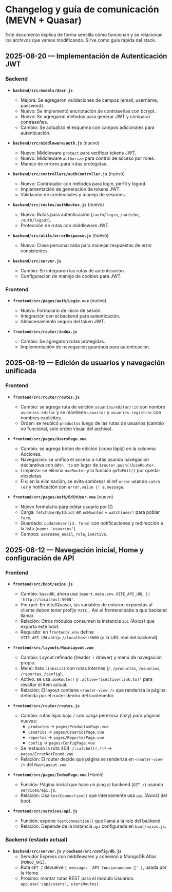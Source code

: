 # Changelog y guía de comunicación (MEVN + Quasar)

Este documento explica de forma sencilla cómo funcionan y se relacionan los archivos que vamos modificando. Sirve como guía rápida del stack.

## 2025-08-20 — Implementación de Autenticación JWT

### Backend

- **`backend/src/models/User.js`**
  - Mejora: Se agregaron validaciones de campos (email, username, password).
  - Nuevo: Se implementó encriptación de contraseñas con bcrypt.
  - Nuevo: Se agregaron métodos para generar JWT y comparar contraseñas.
  - Cambio: Se actualizó el esquema con campos adicionales para autenticación.

- **`backend/src/middleware/auth.js`** (nuevo)
  - Nuevo: Middleware `protect` para verificar tokens JWT.
  - Nuevo: Middleware `authorize` para control de acceso por roles.
  - Manejo de errores para rutas protegidas.

- **`backend/src/controllers/authController.js`** (nuevo)
  - Nuevo: Controlador con métodos para login, perfil y logout.
  - Implementación de generación de tokens JWT.
  - Validación de credenciales y manejo de sesiones.

- **`backend/src/routes/authRoutes.js`** (nuevo)
  - Nuevo: Rutas para autenticación (`/auth/login`, `/auth/me`, `/auth/logout`).
  - Protección de rutas con middleware JWT.

- **`backend/src/utils/errorResponse.js`** (nuevo)
  - Nuevo: Clase personalizada para manejar respuestas de error consistentes.

- **`backend/src/server.js`**
  - Cambio: Se integraron las rutas de autenticación.
  - Configuración de manejo de cookies para JWT.

### Frontend

- **`frontend/src/pages/auth/Login.vue`** (nuevo)
  - Nuevo: Formulario de inicio de sesión.
  - Integración con el backend para autenticación.
  - Almacenamiento seguro del token JWT.

- **`frontend/src/router/index.js`**
  - Cambio: Se agregaron rutas protegidas.
  - Implementación de navegación guardada para autenticación.

## 2025-08-19 — Edición de usuarios y navegación unificada

### Frontend

- **`frontend/src/router/routes.js`**
  - Cambio: se agrega ruta de edición `usuarios/editar/:id` con nombre `usuarios-editar` y se mantiene `usuarios` y `usuarios-registrar` con nombres explícitos.
  - Orden: se reubicó `productos` luego de las rutas de usuarios (cambio no funcional, solo orden visual del archivo).

- **`frontend/src/pages/UsersPage.vue`**
  - Cambio: se agrega botón de edición (icono lápiz) en la columna Acciones.
  - Navegación: se unifica el acceso a rutas usando navegación declarativa con `QBtn :to` en lugar de `$router.push()`/`useRouter`.
  - Limpieza: se elimina `useRouter` y la función `goToEdit()` por quedar obsoletas.
  - Fix: en la eliminación, se evita sombrear el ref `error` usando `catch (e)` y notificación con `error.value || e.message`.

- **`frontend/src/pages/auth/EditUser.vue`** (nuevo)
  - Nuevo formulario para editar usuario por ID.
  - Carga: `fetchUserById(id)` en `onMounted` + `watch(user)` para poblar `form`.
  - Guardado: `updateUser(id, form)` con notificaciones y redirección a la lista (`name: 'usuarios'`).
  - Campos: `username`, `email`, `role`, `isActive`.

## 2025-08-12 — Navegación inicial, Home y configuración de API

### Frontend

- **`frontend/src/boot/axios.js`**
  - Cambio: `baseURL` ahora usa `import.meta.env.VITE_API_URL || 'http://localhost:5000'`.
  - Por qué: En Vite/Quasar, las variables de entorno expuestas al cliente deben tener prefijo `VITE_`. Así el frontend sabe a qué backend llamar.
  - Relación: Otros módulos consumen la instancia `api` (Axios) que exporta este boot.
  - Requisito: en `frontend/.env` define `VITE_API_URL=http://localhost:5000` (o la URL real del backend).

- **`frontend/src/layouts/MainLayout.vue`**
  - Cambio: Layout refinado (header + drawer) y menú de navegación propio.
  - Menú: lista `linksList` con rutas internas (`/`, `/productos`, `/usuarios`, `/reportes`, `/config`).
  - Activo: se usa `useRoute()` y `:active="isActive(link.to)"` para resaltar el ítem actual.
  - Relación: El layout contiene `<router-view />` que renderiza la página definida por el router dentro del contenedor.

- **`frontend/src/router/routes.js`**
  - Cambio: rutas hijas bajo `/` con carga perezosa (lazy) para páginas nuevas:
    - `productos` → `pages/ProductosPage.vue`
    - `usuarios` → `pages/UsuariosPage.vue`
    - `reportes` → `pages/ReportesPage.vue`
    - `config` → `pages/ConfigPage.vue`
  - Se restauró la ruta 404: `/:catchAll(.*)*` → `pages/ErrorNotFound.vue`.
  - Relación: El router decide qué página se renderiza en `<router-view />` del `MainLayout.vue`.

- **`frontend/src/pages/IndexPage.vue`** (Home)
  - Función: Página inicial que hace un ping al backend (`GET /`) usando `services/api.js`.
  - Relación: Usa `testConnection()` que internamente usa `api` (Axios) del boot.

- **`frontend/src/services/api.js`**
  - Función: expone `testConnection()` que llama a la raíz del backend.
  - Relación: Depende de la instancia `api` configurada en `boot/axios.js`.

### Backend (estado actual)

- **`backend/src/server.js`** y **`backend/src/config/db.js`**
  - Servidor Express con middlewares y conexión a MongoDB Atlas (`MONGO_URI`).
  - Ruta `GET /` devuelve `{ message: 'API funcionandooo 🚀' }`, usada por la Home.
  - Próximo: montar rutas REST para el módulo Usuarios: `app.use('/api/users', usersRoutes)`.
